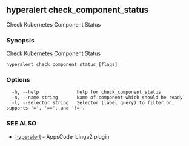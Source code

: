 ## hyperalert check_component_status

Check Kubernetes Component Status

### Synopsis


Check Kubernetes Component Status

```
hyperalert check_component_status [flags]
```

### Options

```
  -h, --help              help for check_component_status
  -n, --name string       Name of component which should be ready
  -l, --selector string   Selector (label query) to filter on, supports '=', '==', and '!='.
```

### SEE ALSO
* [hyperalert](hyperalert.md)	 - AppsCode Icinga2 plugin


